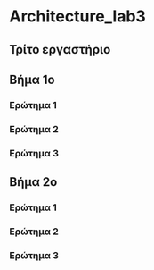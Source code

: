 # Architecture_lab3  

## Τρίτο εργαστήριο   

## Βήμα 1ο  

### Ερώτημα 1   

### Ερώτημα 2  

### Ερώτημα 3   

## Βήμα 2ο  

### Ερώτημα 1   

### Ερώτημα 2  

### Ερώτημα 3   



